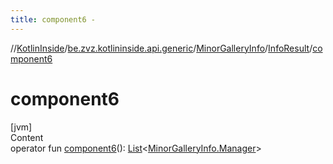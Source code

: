 ```yaml
---
title: component6 -
---
```

//[KotlinInside](../../../index.md)/[be.zvz.kotlininside.api.generic](../../index.md)/[MinorGalleryInfo](../index.md)/[InfoResult](index.md)/[component6](component6.md)



# component6  
[jvm]  
Content  
operator fun [component6](component6.md)(): [List](https://kotlinlang.org/api/latest/jvm/stdlib/kotlin.collections/-list/index.html)<[MinorGalleryInfo.Manager](../-manager/index.md)>  



